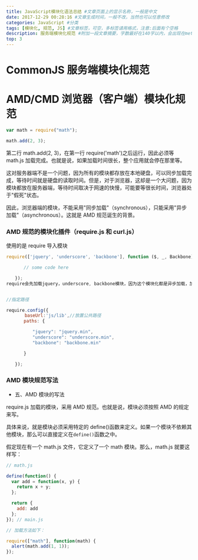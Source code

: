 ```yaml
---
title: JavaScript模块化语法总结 #文章页面上的显示名称，一般是中文
date: 2017-12-29 00:28:16 #文章生成时间，一般不改，当然也可以任意修改
categories: JavaScript #分类
tags: [模块化, 规范, JS] #文章标签，可空，多标签请用格式，注意:后面有个空格
description: 服务端模块化规范 #附加一段文章摘要，字数最好在140字以内，会出现在meta的description里面
top: 3
---
```


# CommonJS 服务端模块化规范

# AMD/CMD 浏览器（客户端）模块化规范

```javascript
var math = require("math");

math.add(2, 3);
```
<!-- more -->
第二行 math.add(2, 3)，在第一行 require('math')之后运行，因此必须等 math.js 加载完成。也就是说，如果加载时间很长，整个应用就会停在那里等。

这对服务器端不是一个问题，因为所有的模块都存放在本地硬盘，可以同步加载完成，等待时间就是硬盘的读取时间。但是，对于浏览器，这却是一个大问题，因为模块都放在服务器端，等待时间取决于网速的快慢，可能要等很长时间，浏览器处于"假死"状态。

因此，浏览器端的模块，不能采用"同步加载"（synchronous），只能采用"异步加载"（asynchronous）。这就是 AMD 规范诞生的背景。

### AMD 规范的模块化插件（require.js 和 curl.js）

使用的是 require 导入模块

```javascript
require(['jquery', 'underscore', 'backbone'], function ($, _, Backbone){

　　　　// some code here

　　});
require会先加载jquery，underscore, backbone模块，因为这个模块化都是异步加载，加载完成后，在回调函数中调用这些模块的方法；


//指定路径

require.config({
       baseUrl:'js/lib',//放置公共路径
　　　　paths: {

　　　　　　"jquery": "jquery.min",
　　　　　　"underscore": "underscore.min",
　　　　　　"backbone": "backbone.min"

　　　　}

　　});
```

### AMD 模块规范写法

- 五、AMD 模块的写法

require.js 加载的模块，采用 AMD 规范。也就是说，模块必须按照 AMD 的规定来写。

具体来说，就是模块必须采用特定的 define()函数来定义。如果一个模块不依赖其他模块，那么可以直接定义在`define()`函数之中。

假定现在有一个 math.js 文件，它定义了一个 math 模块。那么，math.js 就要这样写：

```javascript
// math.js

define(function() {
  var add = function(x, y) {
    return x + y;
  };

  return {
    add: add
  };
}); // main.js

// 加载方法如下：

require(["math"], function(math) {
  alert(math.add(1, 1));
});
```
